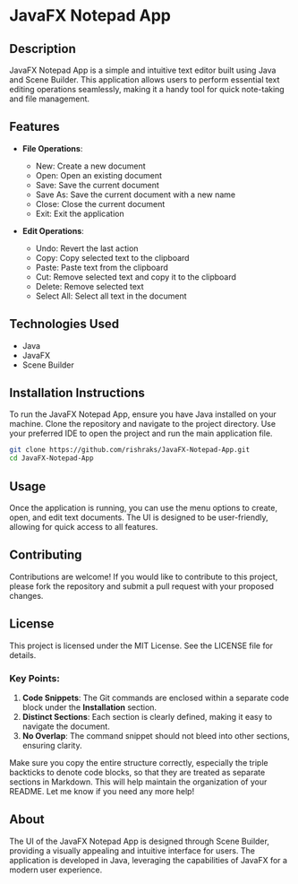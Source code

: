 # JavaFX Notepad App

## Description
JavaFX Notepad App is a simple and intuitive text editor built using Java and Scene Builder. This application allows users to perform essential text editing operations seamlessly, making it a handy tool for quick note-taking and file management.

## Features
- **File Operations**:
  - New: Create a new document
  - Open: Open an existing document
  - Save: Save the current document
  - Save As: Save the current document with a new name
  - Close: Close the current document
  - Exit: Exit the application

- **Edit Operations**:
  - Undo: Revert the last action
  - Copy: Copy selected text to the clipboard
  - Paste: Paste text from the clipboard
  - Cut: Remove selected text and copy it to the clipboard
  - Delete: Remove selected text
  - Select All: Select all text in the document

## Technologies Used
- Java
- JavaFX
- Scene Builder

## Installation Instructions
To run the JavaFX Notepad App, ensure you have Java installed on your machine. Clone the repository and navigate to the project directory. Use your preferred IDE to open the project and run the main application file.

```bash
git clone https://github.com/rishraks/JavaFX-Notepad-App.git
cd JavaFX-Notepad-App 
```

## Usage
Once the application is running, you can use the menu options to create, open, and edit text documents. The UI is designed to be user-friendly, allowing for quick access to all features.

## Contributing
Contributions are welcome! If you would like to contribute to this project, please fork the repository and submit a pull request with your proposed changes.

## License
This project is licensed under the MIT License. See the LICENSE file for details.
### Key Points:
1. **Code Snippets**: The Git commands are enclosed within a separate code block under the **Installation** section.
2. **Distinct Sections**: Each section is clearly defined, making it easy to navigate the document.
3. **No Overlap**: The command snippet should not bleed into other sections, ensuring clarity.

Make sure you copy the entire structure correctly, especially the triple backticks to denote code blocks, so that they are treated as separate sections in Markdown. This will help maintain the organization of your README. Let me know if you need any more help!


## About
The UI of the JavaFX Notepad App is designed through Scene Builder, providing a visually appealing and intuitive interface for users. The application is developed in Java, leveraging the capabilities of JavaFX for a modern user experience.

